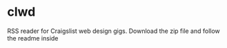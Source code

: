 # clwd
RSS reader for Craigslist web design gigs. 
Download the zip file and follow the readme inside
